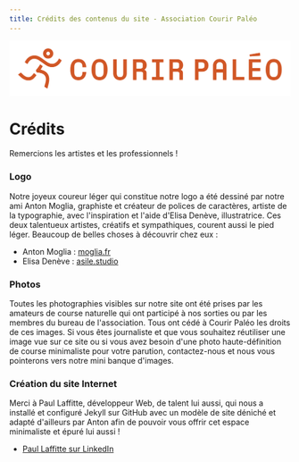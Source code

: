 ```yaml
---
title: Crédits des contenus du site - Association Courir Paléo
---
```

![Courir Paleo](/assets/images/Logo-Courir-Paleo-long-blanc-1200px.png)
# Crédits

Remercions les artistes et les professionnels&nbsp;!

### Logo
Notre joyeux coureur léger qui constitue notre logo a été dessiné par notre ami Anton Moglia, graphiste et créateur de polices de caractères, artiste de la typographie, avec l'inspiration et l'aide d'Elisa Denève, illustratrice. Ces deux talentueux artistes, créatifs et sympathiques, courent aussi le pied léger.
Beaucoup de belles choses à découvrir chez eux&nbsp;:
- Anton Moglia : [moglia.fr](https://moglia.fr)
- Elisa Denève : [asile.studio](http://asile.studio)

### Photos
Toutes les photographies visibles sur notre site ont été prises par les amateurs de course naturelle qui ont participé à nos sorties ou par les membres du bureau de l'association. Tous ont cédé à Courir Paléo les droits de ces images.
Si vous êtes journaliste et que vous souhaitez réutiliser une image vue sur ce site ou si vous avez besoin d'une photo haute-définition de course minimaliste pour votre parution, contactez-nous et nous vous pointerons vers notre mini banque d'images.

### Création du site Internet
Merci à Paul Laffitte, développeur Web, de talent lui aussi, qui nous a installé et configuré Jekyll sur GitHub avec un modèle de site déniché et adapté d'ailleurs par Anton afin de pouvoir vous offrir cet espace minimaliste et épuré lui aussi&nbsp;!
- [Paul Laffitte sur LinkedIn](https://fr.linkedin.com/in/paul-laffitte)

